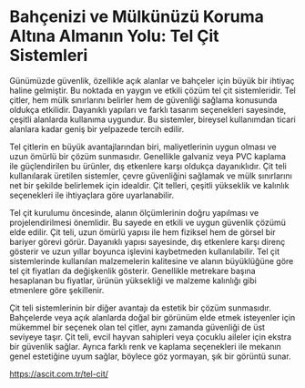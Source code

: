 # Bahçenizi ve Mülkünüzü Koruma Altına Almanın Yolu: Tel Çit Sistemleri
Günümüzde güvenlik, özellikle açık alanlar ve bahçeler için büyük bir ihtiyaç haline gelmiştir. Bu noktada en yaygın ve etkili çözüm tel çit sistemleridir. Tel çitler, hem mülk sınırlarını belirler hem de güvenliği sağlama konusunda oldukça etkilidir. Dayanıklı yapıları ve farklı tasarım seçenekleri sayesinde, çeşitli alanlarda kullanıma uygundur. Bu sistemler, bireysel kullanımdan ticari alanlara kadar geniş bir yelpazede tercih edilir.

Tel çitlerin en büyük avantajlarından biri, maliyetlerinin uygun olması ve uzun ömürlü bir çözüm sunmasıdır. Genellikle galvaniz veya PVC kaplama ile güçlendirilen bu ürünler, dış etkenlere karşı oldukça dayanıklıdır. Çit teli kullanılarak üretilen sistemler, çevre güvenliğini sağlamak ve mülk sınırlarını net bir şekilde belirlemek için idealdir. Çit telleri, çeşitli yükseklik ve kalınlık seçenekleri ile ihtiyaçlara göre uyarlanabilir.

Tel çit kurulumu öncesinde, alanın ölçümlerinin doğru yapılması ve projelendirilmesi önemlidir. Bu sayede en etkili ve uygun güvenlik çözümü elde edilir. Çit teli, uzun ömürlü yapısı ile hem fiziksel hem de görsel bir bariyer görevi görür. Dayanıklı yapısı sayesinde, dış etkenlere karşı direnç gösterir ve uzun yıllar boyunca işlevini kaybetmeden kullanılabilir. Tel çit sistemlerinde kullanılan malzemelerin kalitesine ve alanın büyüklüğüne göre tel çit fiyatları da değişkenlik gösterir. Genellikle metrekare başına hesaplanan bu fiyatlar, ürünün yüksekliği ve malzeme kalınlığı gibi etmenlere göre şekillenir.

Çit teli sistemlerinin bir diğer avantajı da estetik bir çözüm sunmasıdır. Bahçelerde veya açık alanlarda doğal bir görünüm elde etmek isteyenler için mükemmel bir seçenek olan tel çitler, aynı zamanda güvenliği de üst seviyeye taşır. Çit teli, evcil hayvan sahipleri veya çocuklu aileler için ekstra bir güvenlik sağlar. Ayrıca farklı renk ve kaplama seçenekleri ile mekanın genel estetiğine uyum sağlar, böylece göz yormayan, şık bir görüntü sunar.

https://ascit.com.tr/tel-cit/
